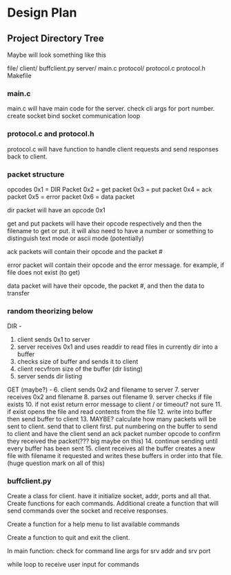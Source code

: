 ﻿# Design Plan

## Project Directory Tree
Maybe will look something like this

file/
		client/
					buffclient.py
		server/
					main.c
		protocol/
						protocol.c
						protocol.h
		Makefile

### main.c
main.c will have main code for the server. check cli args for port number. create socket bind socket communication loop

### protocol.c and protocol.h
protocol.c will have function to handle client requests and send responses back to client. 

### packet structure
opcodes
0x1 = DIR Packet
0x2 = get packet
0x3 = put packet
0x4 = ack packet
0x5 = error packet
0x6 = data packet

dir packet will have an opcode 0x1 

get and put packets will have their opcode respectively and then the filename to get or put. it will also need to have a number or something to distinguish text mode or ascii mode (potentially)

ack packets will contain their opcode and the packet #

error packet will contain their opcode and the error message. for example, if file does not exist (to get) 

data packet will have their opcode, the packet #, and then the data to transfer

### random theorizing below

DIR -
1. client sends 0x1 to server
2. server receives 0x1 and uses readdir to read files in currently dir into a buffer
3. checks size of buffer and sends it to client
4. client recvfrom size of the buffer (dir listing)
5. server sends dir listing

GET (maybe?) -
6. client sends 0x2 and filename to server
7. server receives 0x2 and filename
8. parses out filename
9. server checks if file exists
10. if not exist return error message to client / or timeout? not sure
11. if exist opens the file and read contents from the file
12. write into buffer then send buffer to client
13. MAYBE? calculate how many packets will be sent to client. send that to client first. put numbering on the buffer to send to client and have the client send an ack packet number opcode to confirm they received the packet(??? big maybe on this)
14. continue sending until every buffer has been sent
15. client receives all the buffer creates a new file with filename it requested and writes these buffers in order into that file.
(huge question mark on all of this)

### buffclient.py
Create a class for client. have it initialize socket, addr, ports and all that. 
Create functions for each commands.
Additional create a function that will send commands over the socket and receive responses.

Create a function for a help menu to list available commands

Create a function to quit and exit the client.

In main function: check for command line args for srv addr and srv port 

while loop to receive user input for commands
